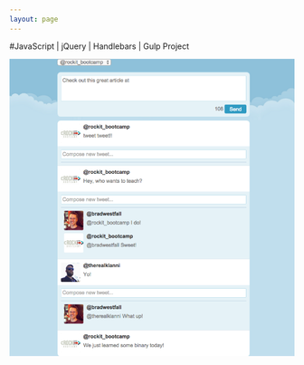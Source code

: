 ```yaml
---
layout: page
---
```


#JavaScript | jQuery | Handlebars | Gulp Project

![Mock Twitter](/../images/twitter-proj/twitter-proj.png)